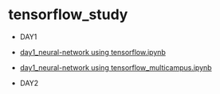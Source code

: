 # tensorflow_study
 - DAY1
  - [day1_neural-network using tensorflow.ipynb](https://nbviewer.jupyter.org/github/hosung84lee/tensorflow_study/blob/master/day1_neural-network%20using%20tensorflow.ipynb)
  
  - [day1_neural-network using tensorflow_multicampus.ipynb](https://nbviewer.jupyter.org/github/hosung84lee/tensorflow_study/blob/master/day1_neural-network%20using%20tensorflow_multicampus.ipynb)


 - DAY2
